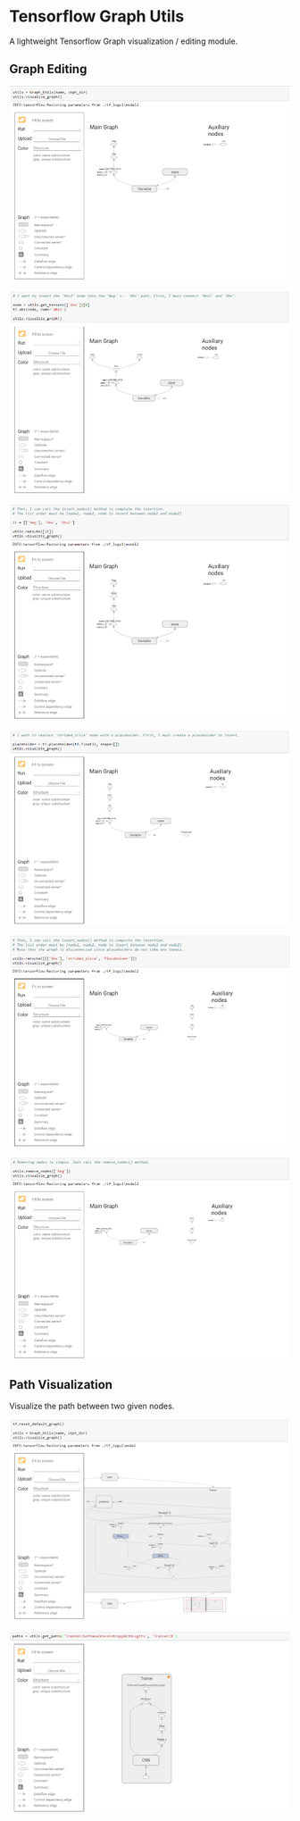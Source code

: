 # Tensorflow Graph Utils

A lightweight Tensorflow Graph visualization / editing module.

## Graph Editing

![alt tag](https://github.com/1202kbs/Tensorflow-Graph-Utils/blob/master/assets/fig3.png)

![alt tag](https://github.com/1202kbs/Tensorflow-Graph-Utils/blob/master/assets/fig4.png)

![alt tag](https://github.com/1202kbs/Tensorflow-Graph-Utils/blob/master/assets/fig5.png)

![alt tag](https://github.com/1202kbs/Tensorflow-Graph-Utils/blob/master/assets/fig6.png)

![alt tag](https://github.com/1202kbs/Tensorflow-Graph-Utils/blob/master/assets/fig7.png)

![alt tag](https://github.com/1202kbs/Tensorflow-Graph-Utils/blob/master/assets/fig8.png)

## Path Visualization

Visualize the path between two given nodes.

![alt tag](https://github.com/1202kbs/Tensorflow-Graph-Utils/blob/master/assets/fig1.png)

![alt tag](https://github.com/1202kbs/Tensorflow-Graph-Utils/blob/master/assets/fig2.png)
